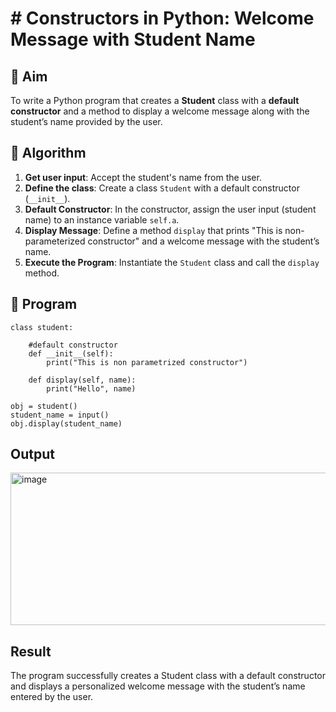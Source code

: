 # # Constructors in Python: Welcome Message with Student Name

## 🎯 Aim
To write a Python program that creates a **Student** class with a **default constructor** and a method to display a welcome message along with the student’s name provided by the user.

## 🧠 Algorithm
1. **Get user input**: Accept the student's name from the user.
2. **Define the class**: Create a class `Student` with a default constructor (`__init__`).
3. **Default Constructor**: In the constructor, assign the user input (student name) to an instance variable `self.a`.
4. **Display Message**: Define a method `display` that prints "This is non-parameterized constructor" and a welcome message with the student’s name.
5. **Execute the Program**: Instantiate the `Student` class and call the `display` method.

## 🧾 Program
```
class student:
    
    #default constructor
    def __init__(self):
        print("This is non parametrized constructor")
        
    def display(self, name):
        print("Hello", name)
        
obj = student()
student_name = input()
obj.display(student_name)
```
## Output
<img width="1088" height="244" alt="image" src="https://github.com/user-attachments/assets/584b11ae-43e9-42ae-a5b2-3154e52106c6" />

## Result
The program successfully creates a Student class with a default constructor and displays a personalized welcome message with the student’s name entered by the user.
